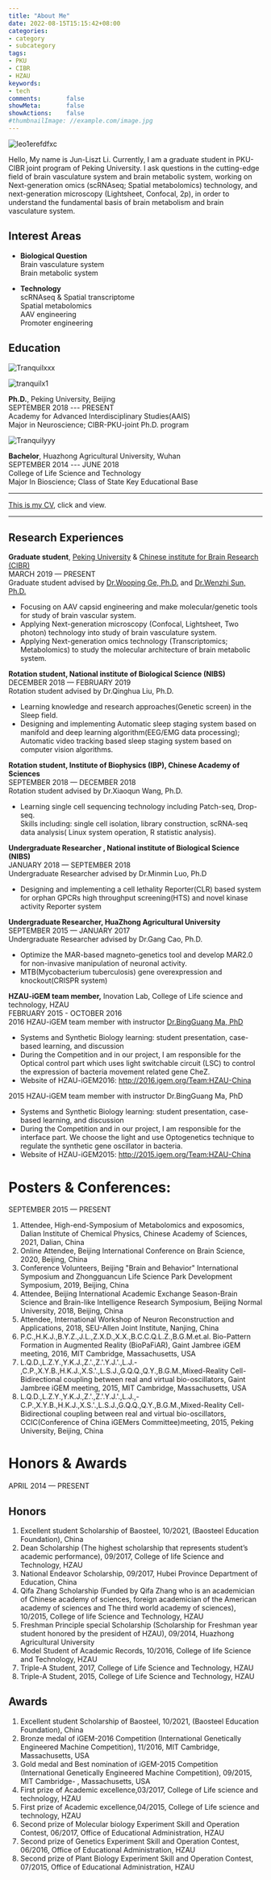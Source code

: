 ```yaml
---
title: "About Me"
date: 2022-08-15T15:15:42+08:00
categories:
- category
- subcategory
tags:
- PKU
- CIBR
- HZAU
keywords:
- tech
comments:       false
showMeta:       false
showActions:    false
#thumbnailImage: //example.com/image.jpg
---
```


![leo1erefdfxc](/img/BillfishgPXSBX.PNG)

Hello, My name is Jun-Liszt Li. Currently, I am a graduate student in PKU-CIBR joint program of Peking University. I ask questions in the cutting-edge field of brain vasculature system and brain metabolic system, working on Next-generation omics (scRNAseq; Spatial metabolomics) technology, and next-generation microscopy (Lightsheet, Confocal, 2p), in order to understand the fundamental basis of brain metabolism and brain vasculature system.

## Interest Areas

- **Biological Question**\
Brain vasculature system\
Brain metabolic system

- **Technology**\
scRNAseq & Spatial transcriptome\
Spatial metabolomics\
AAV engineering\
Promoter engineering

## Education

![Tranquilxxx](/img/BillfishgP.PNG)

![tranquilx1](/img/Image_22.png)

**Ph.D.**, Peking University, Beijing\
SEPTEMBER 2018 --- PRESENT\
Academy for Advanced Interdisciplinary Studies(AAIS)\
Major in Neuroscience; CIBR-PKU-joint Ph.D. program

![Tranquilyyy](/img/Hzau2018.png)

**Bachelor**, Huazhong Agricultural University, Wuhan\
SEPTEMBER 2014 --- JUNE 2018\
College of Life Science and Technology\
Major In Bioscience; Class of State Key Educational Base

---

[This is my CV](https://pkueducn-my.sharepoint.com/:b:/g/personal/lijun0705_pku_edu_cn/EVmuSZostuVFsCxtMO5xjlMBjKmKib9U-7qbgYvDbCj8-Q?e=x1tuLU), click and view.

---

## Research Experiences

**Graduate student**, [Peking University](https://english.pku.edu.cn/) & [Chinese institute for Brain Research (CIBR)](https://www.cibr.ac.cn/)\
MARCH 2019 — PRESENT\
Graduate student advised by [Dr.Wooping Ge, Ph.D.](https://www.cibr.ac.cn/science/team/detail/404?language=en) and [Dr.Wenzhi Sun, Ph.D.](https://www.cibr.ac.cn/science/team/detail/405?language=en)

- Focusing on AAV capsid engineering and make molecular/genetic tools for study of brain 
vascular system.
- Applying Next-generation microscopy (Confocal, Lightsheet, Two photon) 
technology into study of brain vasculature system.
- Applying Next-generation omics technology (Transcriptomics; Metabolomics) to 
study the molecular architecture of brain metabolic system.

**Rotation student, National institute of Biological Science (NIBS)**\
DECEMBER 2018 — FEBRUARY 2019\
Rotation student advised by Dr.Qinghua Liu, Ph.D.

- Learning knowledge and research approaches(Genetic screen) in the Sleep field.
- Designing and implementing Automatic sleep staging system based on manifold 
and deep learning algorithm(EEG/EMG data processing); Automatic video tracking 
based sleep staging system based on computer vision algorithms.

**Rotation student, Institute of Biophysics (IBP), Chinese Academy of Sciences**\
SEPTEMBER 2018 — DECEMBER 2018\
Rotation student advised by Dr.Xiaoqun Wang, Ph.D.

- Learning single cell sequencing technology including Patch-seq, Drop-seq.\
Skills including: single cell isolation, library construction, scRNA-seq data analysis( 
Linux system operation, R statistic analysis).

**Undergraduate Researcher , National institute of Biological Science (NIBS)**\
JANUARY 2018 — SEPTEMBER 2018\
Undergraduate Researcher advised by Dr.Minmin Luo, Ph.D

- Designing and implementing a cell lethality Reporter(CLR) based system for 
orphan GPCRs high throughput screening(HTS) and novel kinase activity Reporter 
system

**Undergraduate Researcher, HuaZhong Agricultural University**\
SEPTEMBER 2015 — JANUARY 2017\
Undergraduate Researcher advised by Dr.Gang Cao, Ph.D.
- Optimize the MAR-based magneto-genetics tool and develop MAR2.0 for 
non-invasive manipulation of neuronal activity.
- MTB(Mycobacterium tuberculosis) gene overexpression and knockout(CRISPR system)

**HZAU-iGEM team member,**
Inovation Lab, College of Life science and technology, HZAU\
FEBRUARY 2015 - OCTOBER 2016\
2016 HZAU-iGEM team member with instructor [Dr.BingGuang Ma, PhD](http://encoi.hzau.edu.cn/info/1016/1034.htm)
- Systems and Synthetic Biology learning: student presentation, case-based learning, and discussion
- During the Competition and in our project, I am responsible for the Optical control part which uses light switchable circuit (LSC) to control the expression of bacteria movement related gene CheZ.
- Website of HZAU-iGEM2016: http://2016.igem.org/Team:HZAU-China

2015 HZAU-iGEM team member with instructor Dr.BingGuang Ma, PhD
- Systems and Synthetic Biology learning: student presentation, case-based learning, and discussion
- During the Competition and in our project, I am responsible for the interface part. We choose the light and use Optogenetics technique to regulate the synthetic gene oscillator in bacteria.
- Website of HZAU-iGEM2015: http://2015.igem.org/Team:HZAU-China


# Posters & Conferences:
SEPTEMBER 2015 — PRESENT
1. Attendee, High-end-Symposium of Metabolomics and exposomics, Dalian 
Institute of Chemical Physics, Chinese Academy of Sciences, 2021, Dalian, 
China
2. Online Attendee, Beijing International Conference on Brain Science, 2020, 
Beijing, China
3. Conference Volunteers, Beijing "Brain and Behavior" International Symposium 
and Zhongguancun Life Science Park Development Symposium, 2019, Beijing, 
China
4. Attendee, Beijing International Academic Exchange Season-Brain Science and 
Brain-like Intelligence Research Symposium, Beijing Normal University, 2018, 
Beijing, China
5. Attendee, International Workshop of Neuron Reconstruction and 
Applications, 2018, SEU-Allen Joint Institute, Nanjing, China
6. P.C.,H.K.J.,B.Y.Z.,J.L.,Z.X.D.,X.X.,B.C.C.Q.L.Z.,B.G.M.et.al. Bio-Pattern 
Formation in Augmented Reality (BioPaFiAR), Gaint Jambree iGEM meeting, 
2016, MIT Cambridge, Massachusetts, USA
7. L.Q.D.,L.Z.Y.,Y.K.J.,Z.'.,Z.'.Y.J.'.,L.J.-
,C.P.,X.Y.B.,H.K.J.,X.S.'.,L.S.J.,G.Q.Q.,Q.Y.,B.G.M.,Mixed-Reality 
Cell-Bidirectional coupling between real and virtual bio-oscillators, Gaint 
Jambree iGEM meeting, 2015, MIT Cambridge, Massachusetts, USA
8. L.Q.D.,L.Z.Y.,Y.K.J.,Z.'.,Z.'.Y.J.'.,L.J.,-
C.P.,X.Y.B.,H.K.J.,X.S.'.,L.S.J.,G.Q.Q.,Q.Y.,B.G.M.,Mixed-Reality 
Cell-Bidirectional coupling between real and virtual bio-oscillators, 
CCIC(Conference of China iGEMers Committee)meeting, 2015, Peking 
University, Beijing, China



# Honors & Awards 
APRIL 2014 — PRESENT

## Honors
1. Excellent student Scholarship of Baosteel, 10/2021, (Baosteel Education Foundation), China
2. Dean Scholarship (The highest scholarship that represents student’s academic 
performance), 09/2017, College of life Science and Technology, HZAU
3. National Endeavor Scholarship, 09/2017, Hubei Province Department of 
Education, China
4. Qifa Zhang Scholarship (Funded by Qifa Zhang who is an academician of Chinese 
academy of sciences, foreign academician of the American academy of sciences 
and The third world academy of sciences), 10/2015, College of life Science and 
Technology, HZAU
5. Freshman Principle special Scholarship (Scholarship for Freshman year student 
honored by the president of HZAU), 09/2014, Huazhong Agricultural University
6. Model Student of Academic Records, 10/2016, College of life Science and 
Technology, HZAU
7. Triple-A Student, 2017, College of Life Science and Technology, HZAU
8. Triple-A Student, 2015, College of Life Science and Technology, HZAU

## Awards
1. Excellent student Scholarship of Baosteel, 10/2021, (Baosteel Education Foundation), China
2. Bronze medal of iGEM-2016 Competition (International Genetically Engineered 
Machine Competition), 11/2016, MIT Cambridge, Massachusetts, USA
3. Gold medal and Best nomination of iGEM-2015 Competition (International 
Genetically Engineered Machine Competition), 09/2015, MIT Cambridge-
, Massachusetts, USA
4. First prize of Academic excellence,03/2017, College of Life science and 
technology, HZAU
5. First prize of Academic excellence,04/2015, College of Life science and 
technology, HZAU
6. Second prize of Molecular biology Experiment Skill and Operation Contest, 
06/2017, Office of Educational Administration, HZAU
7. Second prize of Genetics Experiment Skill and Operation Contest, 06/2016, 
Office of Educational Administration, HZAU
8. Second prize of Plant Biology Experiment Skill and Operation Contest, 07/2015, 
Office of Educational Administration, HZAU
